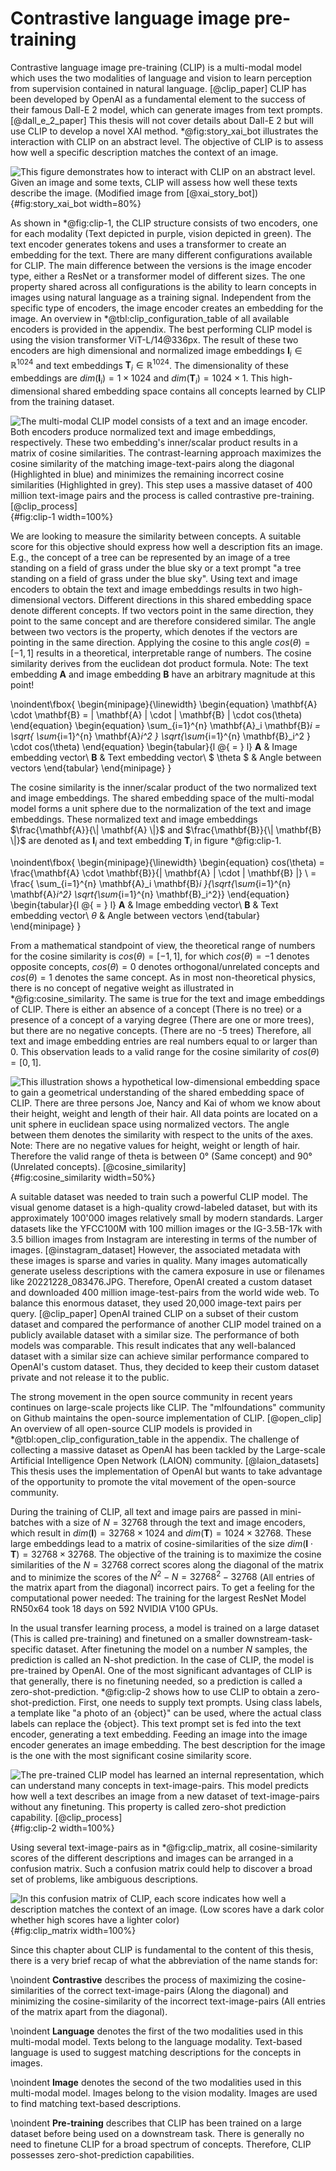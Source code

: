 # Contrastive language image pre-training
<!-- what is clip? what does it do? (High level introduction) -->
Contrastive language image pre-training (CLIP) is a multi-modal model which uses the two modalities of language and vision to learn perception from supervision contained in natural language. [@clip_paper] CLIP has been developed by OpenAI as a fundamental element to the success of their famous Dall-E 2 model, which can generate images from text prompts. [@dall_e_2_paper] This thesis will not cover details about Dall-E 2 but will use CLIP to develop a novel XAI method. \*@fig:story_xai_bot illustrates the interaction with CLIP on an abstract level. The objective of CLIP is to assess how well a specific description matches the context of an image.

![This figure demonstrates how to interact with CLIP on an abstract level. Given an image and some texts, CLIP will assess how well these texts describe the image. (Modified image from [[@xai_story_bot]](#references))](source/figures/story.png "Story XAI-bot"){#fig:story_xai_bot width=80%}

As shown in \*@fig:clip-1, the CLIP structure consists of two encoders, one for each modality (Text depicted in purple, vision depicted in green). The text encoder generates tokens and uses a transformer to create an embedding for the text. There are many different configurations available for CLIP. The main difference between the versions is the image encoder type, either a ResNet or a transformer model of different sizes. The one property shared across all configurations is the ability to learn concepts in images using natural language as a training signal. Independent from the specific type of encoders, the image encoder creates an embedding for the image. An overview in \*@tbl:clip_configuration_table of all available encoders is provided in the appendix. The best performing CLIP model is using the vision transformer ViT-L/14@336px. The result of these two encoders are high dimensional and normalized image embeddings $\mathbf{I}_i \in \mathbb{R}^{1024}$ and text embeddings $\mathbf{T}_i \in \mathbb{R}^{1024}$. The dimensionality of these embeddings are $dim(\mathbf{I}_i) = 1 \times 1024$ and $dim(\mathbf{T}_i) = 1024 \times 1$. This high-dimensional shared embedding space contains all concepts learned by CLIP from the training dataset.

![The multi-modal CLIP model consists of a text and an image encoder. Both encoders produce normalized text and image embeddings, respectively. These two embedding's inner/scalar product results in a matrix of cosine similarities. The contrast-learning approach maximizes the cosine similarity of the matching image-text-pairs along the diagonal (Highlighted in blue) and minimizes the remaining incorrect cosine similarities (Highlighted in grey). This step uses a massive dataset of 400 million text-image pairs and the process is called contrastive pre-training. [[@clip_process]](#references)](source/figures/clip-1.png "CLIP contrastive pre-training"){#fig:clip-1 width=100%}

We are looking to measure the similarity between concepts. A suitable score for this objective should express how well a description fits an image. E.g., the concept of a tree can be represented by an image of a tree standing on a field of grass under the blue sky or a text prompt "a tree standing on a field of grass under the blue sky". Using text and image encoders to obtain the text and image embeddings results in two high-dimensional vectors. Different directions in this shared embedding space denote different concepts. If two vectors point in the same direction, they point to the same concept and are therefore considered similar. The angle between two vectors is the property, which denotes if the vectors are pointing in the same direction. Applying the cosine to this angle $cos(\theta) = [-1, 1]$ results in a theoretical, interpretable range of numbers. The cosine similarity derives from the euclidean dot product formula. Note: The text embedding $\mathbf{A}$ and image embedding $\mathbf{B}$ have an arbitrary magnitude at this point!

\noindent\fbox{
    \begin{minipage}{\linewidth}
        \begin{equation}
            \mathbf{A} \cdot \mathbf{B} = \| \mathbf{A} \| \cdot \| \mathbf{B} \| \cdot cos(\theta)
        \end{equation}
        \begin{equation}
            \sum_{i=1}^{n} \mathbf{A}_i \mathbf{B}_i = \sqrt{ \sum_{i=1}^{n} \mathbf{A}_i^2 } \sqrt{\sum_{i=1}^{n} \mathbf{B}_i^2 } \cdot cos(\theta)
        \end{equation}
        \begin{tabular}{l @{ $=$ } l}
            $\mathbf{A}$ & Image embedding vector\\
            $\mathbf{B}$ & Text embedding vector\\
            $ \theta $ & Angle between vectors
        \end{tabular}
    \end{minipage}
}

The cosine similarity is the inner/scalar product of the two normalized text and image embeddings. The shared embedding space of the multi-modal model forms a unit sphere due to the normalization of the text and image embeddings. These normalized text and image embeddings $\frac{\mathbf{A}}{\| \mathbf{A} \|}$ and $\frac{\mathbf{B}}{\| \mathbf{B} \|}$ are denoted as $\mathbf{I}_i$ and text embedding $\mathbf{T}_i$ in figure \*@fig:clip-1.

\noindent\fbox{
    \begin{minipage}{\linewidth}
        \begin{equation}
            cos(\theta) = \frac{\mathbf{A} \cdot \mathbf{B}}{\| \mathbf{A} \| \cdot \| \mathbf{B} \|} \\
            = \frac{ \sum_{i=1}^{n} \mathbf{A}_i \mathbf{B}_i }{\sqrt{\sum_{i=1}^{n} \mathbf{A}_i^2} \sqrt{\sum_{i=1}^{n} \mathbf{B}_i^2}}
        \end{equation}
        \begin{tabular}{l @{ $=$ } l}
            $\mathbf{A}$ & Image embedding vector\\
            $\mathbf{B}$ & Text embedding vector\\
            $\theta$ & Angle between vectors
        \end{tabular}
    \end{minipage}
}

From a mathematical standpoint of view, the theoretical range of numbers for the cosine similarity is $cos(\theta) = [-1, 1]$, for which $cos(\theta) = -1$ denotes opposite concepts, $cos(\theta) = 0$ denotes orthogonal/unrelated concepts and $cos(\theta) = 1$ denotes the same concept. As in most non-theoretical physics, there is no concept of negative weight as illustrated in \*@fig:cosine_similarity. The same is true for the text and image embeddings of CLIP. There is either an absence of a concept (There is no tree) or a presence of a concept of a varying degree (There are one or more trees), but there are no negative concepts. (There are no -5 trees) Therefore, all text and image embedding entries are real numbers equal to or larger than 0. This observation leads to a valid range for the cosine similarity of $cos(\theta) = [0, 1]$.

![This illustration shows a hypothetical low-dimensional embedding space to gain a geometrical understanding of the shared embedding space of CLIP. There are three persons Joe, Nancy and Kai of whom we know about their height, weight and length of their hair. All data points are located on a unit sphere in euclidean space using normalized vectors. The angle between them denotes the similarity with respect to the units of the axes. Note: There are no negative values for height, weight or length of hair. Therefore the valid range of theta is between 0° (Same concept) and 90° (Unrelated concepts). [[@cosine_similarity]](#references)](source/figures/cosine_similarity.png "Cosine similarity"){#fig:cosine_similarity width=50%}

<!-- Explain CLIP dataset -->
A suitable dataset was needed to train such a powerful CLIP model. The visual genome dataset is a high-quality crowd-labeled dataset, but with its approximately 100'000 images relatively small by modern standards. Larger datasets like the YFCC100M with 100 million images or the IG-3.5B-17k with 3.5 billion images from Instagram are interesting in terms of the number of images. [@instagram_dataset] However, the associated metadata with these images is sparse and varies in quality. Many images automatically generate useless descriptions with the camera exposure in use or filenames like 20221228_083476.JPG. Therefore, OpenAI created a custom dataset and downloaded 400 million image-test-pairs from the world wide web. To balance this enormous dataset, they used 20,000 image-text pairs per query. [@clip_paper] OpenAI trained CLIP on a subset of their custom dataset and compared the performance of another CLIP model trained on a publicly available dataset with a similar size. The performance of both models was comparable. This result indicates that any well-balanced dataset with a similar size can achieve similar performance compared to OpenAI's custom dataset. Thus, they decided to keep their custom dataset private and not release it to the public.

<!-- Explain open-CLIP and LAION datasets -->
The strong movement in the open source community in recent years continues on large-scale projects like CLIP. The "mlfoundations" community on Github maintains the open-source implementation of CLIP. [@open_clip] An overview of all open-source CLIP models is provided in \*@tbl:open_clip_configuration_table in the appendix. The challenge of collecting a massive dataset as OpenAI has been tackled by the Large-scale Artificial Intelligence Open Network (LAION) community. [@laion_datasets] This thesis uses the implementation of OpenAI but wants to take advantage of the opportunity to promote the vital movement of the open-source community.

<!-- Explain training -->
During the training of CLIP, all text and image pairs are passed in mini-batches with a size of $N = 32768$ through the text and image encoders, which result in $dim(\mathbf{I}) = 32768 \times 1024$ and $dim(\mathbf{T}) = 1024 \times 32768$. These large embeddings lead to a matrix of cosine-similarities of the size $dim(\mathbf{I} \cdot \mathbf{T}) = 32768 \times 32768$. The objective of the training is to maximize the cosine similarities of the $N = 32768$ correct scores along the diagonal of the matrix and to minimize the scores of the $N^{2} - N = 32768^{2} - 32768$ (All entries of the matrix apart from the diagonal) incorrect pairs. To get a feeling for the computational power needed: The training for the largest ResNet Model RN50x64 took 18 days on 592 NVIDIA V100 GPUs.

<!-- Explain zero-shot capability -->
In the usual transfer learning process, a model is trained on a large dataset (This is called pre-training) and finetuned on a smaller downstream-task-specific dataset. After finetuning the model on a number $N$ samples, the prediction is called an N-shot prediction. In the case of CLIP, the model is pre-trained by OpenAI. One of the most significant advantages of CLIP is that generally, there is no finetuning needed, so a prediction is called a zero-shot-prediction. \*@fig:clip-2 shows how to use CLIP to obtain a zero-shot-prediction. First, one needs to supply text prompts. Using class labels, a template like "a photo of an {object}" can be used, where the actual class labels can replace the {object}. This text prompt set is fed into the text encoder, generating a text embedding. Feeding an image into the image encoder generates an image embedding. The best description for the image is the one with the most significant cosine similarity score.

![The pre-trained CLIP model has learned an internal representation, which can understand many concepts in text-image-pairs. This model predicts how well a text describes an image from a new dataset of text-image-pairs without any finetuning. This property is called zero-shot prediction capability. [[@clip_process]](#references)](source/figures/clip-2.png "CLIP zero-shot prediction"){#fig:clip-2 width=100%}

Using several text-image-pairs as in \*@fig:clip_matrix, all cosine-similarity scores of the different descriptions and images can be arranged in a confusion matrix. Such a confusion matrix could help to discover a broad set of problems, like ambiguous descriptions.

![In this confusion matrix of CLIP, each score indicates how well a description matches the context of an image. (Low scores have a dark color whether high scores have a lighter color)](source/figures/clip_matrix.png "Clip matrix"){#fig:clip_matrix width=100%}

Since this chapter about CLIP is fundamental to the content of this thesis, there is a very brief recap of what the abbreviation of the name stands for:

\noindent
**Contrastive** describes the process of maximizing the cosine-similarities of the correct text-image-pairs (Along the diagonal) and minimizing the cosine-similarity of the incorrect text-image-pairs (All entries of the matrix apart from the diagonal).

\noindent
**Language** denotes the first of the two modalities used in this multi-modal model. Texts belong to the language modality. Text-based language is used to suggest matching descriptions for the concepts in images. 

\noindent
**Image** denotes the second of the two modalities used in this multi-modal model. Images belong to the vision modality. Images are used to find matching text-based descriptions.

\noindent
**Pre-training** describes that CLIP has been trained on a large dataset before being used on a downstream task. There is generally no need to finetune CLIP for a broad spectrum of concepts. Therefore, CLIP possesses zero-shot-prediction capabilities.

<!-- #TODO: Add CLIP limitations/advantages/disadvantages -->
